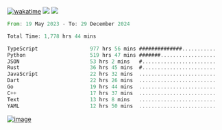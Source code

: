 [![wakatime](https://wakatime.com/badge/user/00eead22-fb14-4dd0-ab8a-3625cafbd50d.svg)](https://wakatime.com/@00eead22-fb14-4dd0-ab8a-3625cafbd50d)
![](https://komarev.com/ghpvc/?username=flatypus)
![](https://pixel.flatypus.me/flatypus?type=tracker)
<!--START_SECTION:waka-->

```rust
From: 19 May 2023 - To: 29 December 2024

Total Time: 1,778 hrs 44 mins

TypeScript                 977 hrs 56 mins ##############...........   54.73 %
Python                     519 hrs 47 mins #######..................   29.09 %
JSON                       53 hrs 2 mins   #........................   02.97 %
Rust                       36 hrs 45 mins  #........................   02.06 %
JavaScript                 22 hrs 32 mins  .........................   01.26 %
Dart                       22 hrs 26 mins  .........................   01.26 %
Go                         19 hrs 44 mins  .........................   01.11 %
C++                        17 hrs 37 mins  .........................   00.99 %
Text                       13 hrs 8 mins   .........................   00.74 %
YAML                       12 hrs 50 mins  .........................   00.72 %
```

<!--END_SECTION:waka-->
[<img alt="image" src="https://github.com/flatypus/flatypus/assets/68029599/0a302dc1-501c-43a0-ae8d-37ec4817f3bd">](https://flatypus.me)

